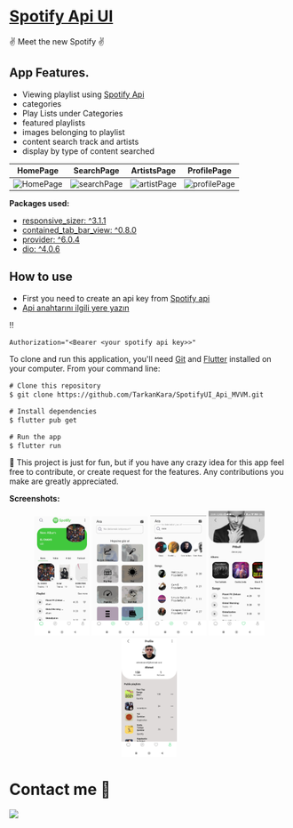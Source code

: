 # [Spotify Api UI](https://www.figma.com/file/G6y7N6LQX84auDjNqBFKay/Spotify-Redesign)
:v: Meet the new Spotify :v:

## App Features.
- Viewing playlist using [Spotify Api](https://developer.spotify.com/)
- categories
- Play Lists under Categories
- featured playlists
- images belonging to playlist
- content search track and artists
- display by type of content searched

|HomePage   |  SearchPage | ArtistsPage  |  ProfilePage |
| ------------ | ------------ | ------------ | ------------ |
|    ![HomePage](https://user-images.githubusercontent.com/59411109/205512045-2d96d752-e1cb-4b7e-9aa4-7c4291efc33c.gif) | ![searchPage](https://user-images.githubusercontent.com/59411109/205512237-0f1b56e1-d856-4f11-a44b-613c4ef7f8f6.gif)  | ![artistPage](https://user-images.githubusercontent.com/59411109/205512432-cb78c132-2b69-402d-bd0a-1d1523b481e1.gif)  | ![profilePage](https://user-images.githubusercontent.com/59411109/205512497-b9e91d76-e310-43b8-8d3c-5f42e6e31018.gif)  |



**Packages used:**
 - [responsive_sizer: ^3.1.1](https://pub.dev/packages/responsive_sizer)
 - [contained_tab_bar_view: ^0.8.0](https://pub.dev/packages/contained_tab_bar_view)
 - [provider: ^6.0.4](https://pub.dev/packages/provider)
 - [dio: ^4.0.6](https://pub.dev/packages/dio)

 ## How to use
 - First you need to create an api key from [Spotify api](https://developer.spotify.com/console/)
 - [Api anahtarını ilgili yere yazın](https://github.com/TarkanKara/SpotifyUI_Api_MVVM/blob/master/lib/base/dio_client.dart)

:bangbang:
 ```
Authorization="<Bearer <your spotify api key>>"
```
To clone and run this application, you'll need [Git](https://git-scm.com/downloads) and [Flutter](https://flutter.dev/docs/get-started/install) installed on your computer. From your command line:

```
# Clone this repository
$ git clone https://github.com/TarkanKara/SpotifyUI_Api_MVVM.git
```

```
# Install dependencies
$ flutter pub get
```

```
# Run the app
$ flutter run
```
:raising_hand: This project is just for fun, but if you have any crazy idea for this app feel free to contribute, or create request for the features. Any contributions you make are greatly appreciated.

**Screenshots:**
<p align="center">
<img src="screenshots/homePage.jpg" width="20%">
<img src="screenshots/searchPage1.jpg" width="20%">
<img src="screenshots/searchPage2.jpg" width="20%">
<img src="screenshots/artistsPage.jpg" width="20%">
<img src="screenshots/profilePage.jpg" width="20%">
</p>

# Contact me :memo:
<a href="https://www.linkedin.com/in/tarkan-kara-999326176/">
<img src="https://img.shields.io/badge/LinkedIn-0077B5?style=for-the-badge&logo=linkedin&logoColor=white"/>
</a>


